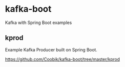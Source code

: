 # kafka-boot

Kafka with Spring Boot examples

## kprod

Example Kafka Producer built on Spring Boot.

https://github.com/Coobik/kafka-boot/tree/master/kprod
